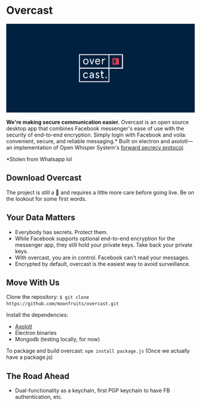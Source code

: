 Overcast
======
![Screenshot](assets/screenshot-placeholder.png)

**We're making secure communication easier.**
Overcast is an open source desktop app that combines Facebook messenger's ease of use with the security of end-to-end encryption. Simply login with Facebook and voila: convenient, secure, and reliable messaging.* Built on electron and axolotl––an implementation of Open Whisper System's [forward secrecy protocol](https://whispersystems.org/docs/specifications/doubleratchet/doubleratchet.pdf).

*Stolen from Whatsapp lol

## Download Overcast
The project is still a 👶 and requires a little more care before going live. Be on the lookout for some first words.

## Your Data Matters
* Everybody has secrets. Protect them.
* While Facebook supports optional end-to-end encryption for the messenger app, they still hold your private keys. Take back your private keys.
* With overcast, you are in control. Facebook can't read your messages.
* Encrypted by default, overcast is the easiest way to avoid surveillance.

## Move With Us
Clone the repository:
```$ git clone https://github.com/moonfruits/overcast.git```

Install the dependencies:
* [Axolotl](https://github.com/joebandenburg/libaxolotl-javascript)
* Electron binaries
* Mongodb (testing locally, for now)

To package and build overcast:
```npm install package.js```
(Once we actually have a package.js)

## The Road Ahead
* Dual-functionality as a keychain, first PGP keychain to have FB authentication, etc.
